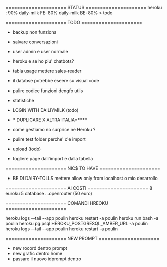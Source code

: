 ===================== STATUS =====================
heroku : 90%
daily-milk FE: 80%
daily-milk BE: 80% > todo

===================== TODO =====================

- backup non funziona
- salvare conversazioni
- user admin e user normale
- heroku e se ho piu' chatbots?
- tabla usage mettere sales-reader
- il databse potrebbe eseere su visual code
- pulire codice funzioni dengfo utils
- statistiche
- LOGIN WITH DAILIYMILK (todo)

- **\*** DUPLICARE X ALTRA ITALIA\***\*\*\*\***
- come gestiamo no surprice ne Heroku ?
- pulire test folder perche' c'e import
- upload (todo)
- togliere page dall'import e dalla tabella

===================== NIC$ TO HAVE =====================

- BE DI DAIRY-TOLLS mettere allow only from localhost o mio desarrollo

===================== AI COSTI =====================
8 euroku
5 database
...openrouter (50 euro)

===================== COMANDI HREOKU =====================

heroku logs --tail --app poulin
heroku restart -a poulin
heroku run bash -a poulin
heroku pg:psql HEROKU_POSTGRESQL_AMBER_URL -a poulin
heroku logs --tail --app poulin heroku restart -a poulin

===================== NEW PROMPT =====================

- new rocord dentro prompt
- new grafic dentro home
- passare il nuovo idprompt dentro
